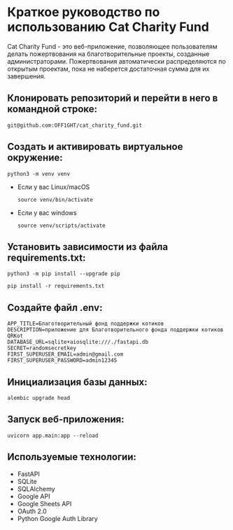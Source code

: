 # Краткое руководство по использованию Cat Charity Fund

Cat Charity Fund - это веб-приложение, позволяющее пользователям делать пожертвования на благотворительные проекты, созданные администраторами. Пожертвования автоматически распределяются по открытым проектам, пока не наберется достаточная сумма для их завершения.

## Клонировать репозиторий и перейти в него в командной строке:

```
git@github.com:OFF1GHT/cat_charity_fund.git
```


## Cоздать и активировать виртуальное окружение:

```
python3 -m venv venv
```

* Если у вас Linux/macOS

    ```
    source venv/bin/activate
    ```

* Если у вас windows

    ```
    source venv/scripts/activate
    ```

## Установить зависимости из файла requirements.txt:

```
python3 -m pip install --upgrade pip
```

```
pip install -r requirements.txt
```

## Создайте файл .env:

```
APP_TITLE=Благотворительный фонд поддержки котиков
DESCRIPTION=приложение для Благотворительного фонда поддержки котиков QRKot
DATABASE_URL=sqlite+aiosqlite:///./fastapi.db
SECRET=randomsecretkey
FIRST_SUPERUSER_EMAIL=admin@gmail.com
FIRST_SUPERUSER_PASSWORD=admin12345
```

## Инициализация базы данных:
```
alembic upgrade head
```

## Запуск веб-приложения:

```
uvicorn app.main:app --reload
```

## Используемые  технологии:
- FastAPI
- SQLite
- SQLAlchemy
- Google API
- Google Sheets API
- OAuth 2.0
- Python Google Auth Library